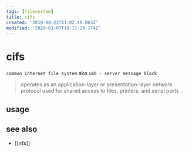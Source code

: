 ```yaml
---
tags: [filesystem]
title: cifs
created: '2019-08-23T11:02:40.863Z'
modified: '2020-01-07T10:11:29.174Z'
---
```


# cifs

`common internet file system` aka `smb - server message block`

> operates as an application-layer or presentation-layer network protocol
> used for shared access to files, printers, and serial ports ..

## usage

## see also
- [[nfs]]
